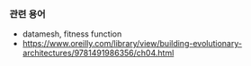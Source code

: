 ### 관련 용어 

- datamesh, fitness function
- https://www.oreilly.com/library/view/building-evolutionary-architectures/9781491986356/ch04.html